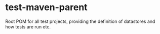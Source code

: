 test-maven-parent
=================

Root POM for all test projects, providing the definition of datastores and
how tests are run etc.
